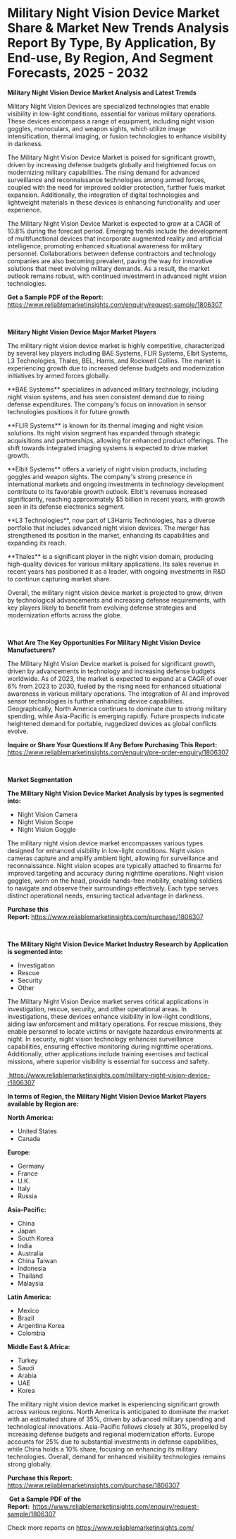 <p><h1>Military Night Vision Device Market Share & Market New Trends Analysis Report By Type, By Application, By End-use, By Region, And Segment Forecasts, 2025 - 2032</h1></p><p><strong>Military Night Vision Device Market Analysis and Latest Trends</strong></p>
<p><p>Military Night Vision Devices are specialized technologies that enable visibility in low-light conditions, essential for various military operations. These devices encompass a range of equipment, including night vision goggles, monoculars, and weapon sights, which utilize image intensification, thermal imaging, or fusion technologies to enhance visibility in darkness.</p><p>The Military Night Vision Device Market is poised for significant growth, driven by increasing defense budgets globally and heightened focus on modernizing military capabilities. The rising demand for advanced surveillance and reconnaissance technologies among armed forces, coupled with the need for improved soldier protection, further fuels market expansion. Additionally, the integration of digital technologies and lightweight materials in these devices is enhancing functionality and user experience.</p><p>The Military Night Vision Device Market is expected to grow at a CAGR of 10.8% during the forecast period. Emerging trends include the development of multifunctional devices that incorporate augmented reality and artificial intelligence, promoting enhanced situational awareness for military personnel. Collaborations between defense contractors and technology companies are also becoming prevalent, paving the way for innovative solutions that meet evolving military demands. As a result, the market outlook remains robust, with continued investment in advanced night vision technologies.</p></p>
<p><strong>Get a Sample PDF of the Report:&nbsp;</strong> <a href="https://www.reliablemarketinsights.com/enquiry/request-sample/1806307?utm_campaign=2210&utm_medium=2&utm_source=Github&utm_content=ia&utm_term=08042025&utm_id=military-night-vision-device">https://www.reliablemarketinsights.com/enquiry/request-sample/1806307</a></p>
<p>&nbsp;</p>
<p><strong>Military Night Vision Device Major Market Players</strong></p>
<p><p>The military night vision device market is highly competitive, characterized by several key players including BAE Systems, FLIR Systems, Elbit Systems, L3 Technologies, Thales, BEL, Harris, and Rockwell Collins. The market is experiencing growth due to increased defense budgets and modernization initiatives by armed forces globally.</p><p>**BAE Systems** specializes in advanced military technology, including night vision systems, and has seen consistent demand due to rising defense expenditures. The company's focus on innovation in sensor technologies positions it for future growth.</p><p>**FLIR Systems** is known for its thermal imaging and night vision solutions. Its night vision segment has expanded through strategic acquisitions and partnerships, allowing for enhanced product offerings. The shift towards integrated imaging systems is expected to drive market growth.</p><p>**Elbit Systems** offers a variety of night vision products, including goggles and weapon sights. The company's strong presence in international markets and ongoing investments in technology development contribute to its favorable growth outlook. Elbit's revenues increased significantly, reaching approximately $5 billion in recent years, with growth seen in its defense electronics segment.</p><p>**L3 Technologies**, now part of L3Harris Technologies, has a diverse portfolio that includes advanced night vision devices. The merger has strengthened its position in the market, enhancing its capabilities and expanding its reach.</p><p>**Thales** is a significant player in the night vision domain, producing high-quality devices for various military applications. Its sales revenue in recent years has positioned it as a leader, with ongoing investments in R&D to continue capturing market share.</p><p>Overall, the military night vision device market is projected to grow, driven by technological advancements and increasing defense requirements, with key players likely to benefit from evolving defense strategies and modernization efforts across the globe.</p></p>
<p>&nbsp;</p>
<p><strong>What Are The Key Opportunities For Military Night Vision Device Manufacturers?</strong></p>
<p><p>The Military Night Vision Device market is poised for significant growth, driven by advancements in technology and increasing defense budgets worldwide. As of 2023, the market is expected to expand at a CAGR of over 6% from 2023 to 2030, fueled by the rising need for enhanced situational awareness in various military operations. The integration of AI and improved sensor technologies is further enhancing device capabilities. Geographically, North America continues to dominate due to strong military spending, while Asia-Pacific is emerging rapidly. Future prospects indicate heightened demand for portable, ruggedized devices as global conflicts evolve.</p></p>
<p><strong>Inquire or Share Your Questions If Any Before Purchasing This Report:</strong> <a href="https://www.reliablemarketinsights.com/enquiry/pre-order-enquiry/1806307?utm_campaign=2210&utm_medium=2&utm_source=Github&utm_content=ia&utm_term=08042025&utm_id=military-night-vision-device">https://www.reliablemarketinsights.com/enquiry/pre-order-enquiry/1806307</a></p>
<p>&nbsp;</p>
<p><strong>Market Segmentation</strong></p>
<p><strong>The Military Night Vision Device Market Analysis by types is segmented into:</strong></p>
<p><ul><li>Night Vision Camera</li><li>Night Vision Scope</li><li>Night Vision Goggle</li></ul></p>
<p><p>The military night vision device market encompasses various types designed for enhanced visibility in low-light conditions. Night vision cameras capture and amplify ambient light, allowing for surveillance and reconnaissance. Night vision scopes are typically attached to firearms for improved targeting and accuracy during nighttime operations. Night vision goggles, worn on the head, provide hands-free mobility, enabling soldiers to navigate and observe their surroundings effectively. Each type serves distinct operational needs, ensuring tactical advantage in darkness.</p></p>
<p><strong>Purchase this Report:&nbsp;</strong><a href="https://www.reliablemarketinsights.com/purchase/1806307?utm_campaign=2210&utm_medium=2&utm_source=Github&utm_content=ia&utm_term=08042025&utm_id=military-night-vision-device">https://www.reliablemarketinsights.com/purchase/1806307</a></p>
<p>&nbsp;</p>
<p><strong>The Military Night Vision Device Market Industry Research by Application is segmented into:</strong></p>
<p><ul><li>Investigation</li><li>Rescue</li><li>Security</li><li>Other</li></ul></p>
<p><p>The Military Night Vision Device market serves critical applications in investigation, rescue, security, and other operational areas. In investigations, these devices enhance visibility in low-light conditions, aiding law enforcement and military operations. For rescue missions, they enable personnel to locate victims or navigate hazardous environments at night. In security, night vision technology enhances surveillance capabilities, ensuring effective monitoring during nighttime operations. Additionally, other applications include training exercises and tactical missions, where superior visibility is essential for success and safety.</p></p>
<p><a href="https://www.reliablemarketinsights.com/military-night-vision-device-r1806307?utm_campaign=2210&utm_medium=2&utm_source=Github&utm_content=ia&utm_term=08042025&utm_id=military-night-vision-device">&nbsp;https://www.reliablemarketinsights.com/military-night-vision-device-r1806307</a></p>
<p><strong>In terms of Region, the Military Night Vision Device Market Players available by Region are:</strong></p>
<p>
    <p> <strong> North America: </strong>
        <ul>
            <li>United States</li>
            <li>Canada</li>
        </ul>
        </p> 
    <p> <strong> Europe: </strong>
        <ul>
            <li>Germany</li>
            <li>France</li>
            <li>U.K.</li>
            <li>Italy</li>
            <li>Russia</li>
        </ul>
        </p> 
    <p> <strong> Asia-Pacific: </strong>
        <ul>
            <li>China</li>
            <li>Japan</li>
            <li>South Korea</li>
            <li>India</li>
            <li>Australia</li>
            <li>China Taiwan</li>
            <li>Indonesia</li>
            <li>Thailand</li>
            <li>Malaysia</li>
        </ul>
        </p> 
    <p> <strong> Latin America: </strong>
        <ul>
            <li>Mexico</li>
            <li>Brazil</li>
            <li>Argentina Korea</li>
            <li>Colombia</li>
        </ul>
        </p> 
    <p> <strong> Middle East & Africa: </strong>
        <ul>
            <li>Turkey</li>
            <li>Saudi</li>
            <li>Arabia</li>
            <li>UAE</li>
            <li>Korea</li>
        </ul>
    </p>
    </p>
<p><p>The military night vision device market is experiencing significant growth across various regions. North America is anticipated to dominate the market with an estimated share of 35%, driven by advanced military spending and technological innovations. Asia-Pacific follows closely at 30%, propelled by increasing defense budgets and regional modernization efforts. Europe accounts for 25% due to substantial investments in defense capabilities, while China holds a 10% share, focusing on enhancing its military technologies. Overall, demand for enhanced visibility technologies remains strong globally.</p></p>
<p><strong>Purchase this Report: </strong><a href="https://www.reliablemarketinsights.com/purchase/1806307?utm_campaign=2210&utm_medium=2&utm_source=Github&utm_content=ia&utm_term=08042025&utm_id=military-night-vision-device">https://www.reliablemarketinsights.com/purchase/1806307</a></p>
<p>&nbsp;<strong>Get a Sample PDF of the Report:&nbsp;&nbsp;</strong><a href="https://www.reliablemarketinsights.com/enquiry/request-sample/1806307?utm_campaign=2210&utm_medium=2&utm_source=Github&utm_content=ia&utm_term=08042025&utm_id=military-night-vision-device">https://www.reliablemarketinsights.com/enquiry/request-sample/1806307</a></p>
<p><strong></strong></p>
<p>Check more reports on <a href="https://www.reliablemarketinsights.com/?utm_campaign=2210&utm_medium=2&utm_source=Github&utm_content=ia&utm_term=08042025&utm_id=military-night-vision-device">https://www.reliablemarketinsights.com/</a></p>